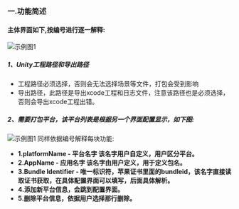 ### 一.功能简述
#### 主体界面如下,按编号进行逐一解释:
![示例图1](https://github.com/GITHZZ/UnityiOSExporter/blob/master/Doc/doc1.png)
##### 1、Unity工程路径和导出路径
* 工程路径必须选择，否则会无法选择场景等文件，打包会受到影响
* 导出路径，此路径是导出xcode工程和日志文件，注意该路径也是必须选择，否则会导出xcode工程出错。 

##### 2、需要打包平台，该平台列表是根据另一个界面配置显示，如下图:
![示例图1](https://github.com/GITHZZ/UnityiOSExporter/blob/master/Doc/doc2.png)
同样依据编号解释每块功能:
* **1.platformName - 平台名字 该名字用户自定义，用户区分平台。**
* **2.AppName - 应用名字 该名字由用户定义，用于定义包名。**
* **3.Bundle Identifier - 唯一标识符，苹果证书里面的bundleid，该名字直接读取证书获取，在具体配置界面可以填写，后面具体解析。**
* **4.添加新平台信息，会跳到配置界面。**
* **5.删除平台信息，依据用户选择那行删除。**

